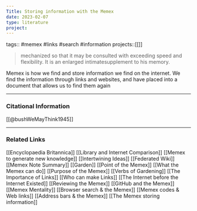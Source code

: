 ```yaml
---
Title: Storing information with the Memex
date: 2023-02-07
type: literature
project:
---
```

tags:: #memex #links #search #information
projects::[[]]

> mechanized so that it may be consulted with exceeding speed and flexibility. It is an enlarged intimatesupplement to his memory.

Memex is how we find and store information we find on the internet. We find the information through links and websites, and have placed into a document that allows us to find them again

---
### Citational Information

[[@bushWeMayThink1945]]

---

### Related Links

[[Encyclopaedia Britannica]]
[[Library and Internet Comparison]]
[[Memex to generate new knowledge]]
[[Intertwining Ideas]]
[[Federated Wiki]]
[[Memex Note Summary]]
[[Garden]]
[[Point of the Memex]]
[[What the Memex can do]]
[[Purpose of the Memex]]
[[Verbs of Gardening]]
[[The Importance of Links]]
[[Who can make Links]]
[[The Internet before the Internet Existed]]
[[Reviewing the Memex]]
[[GitHub and the Memex]]
[[Memex Mentality]]
[[Browser search & the Memex]]
[[Memex codes & Web links]]
[[Address bars & the Memex]]
[[The Memex storing information]]